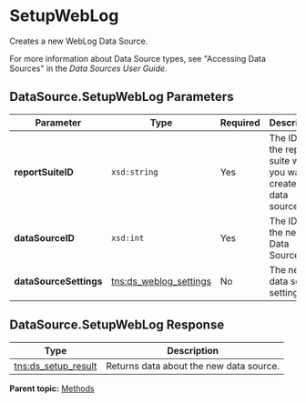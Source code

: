 # SetupWebLog

Creates a new WebLog Data Source.

For more information about Data Source types, see "Accessing Data Sources" in the *Data Sources User Guide*.

## DataSource.SetupWebLog Parameters

|Parameter|Type|Required|Description|
|---------|----|--------|-----------|
|**reportSuiteID** |`xsd:string` |Yes| The ID of the report suite where you want to create this data source. |
|**dataSourceID** |`xsd:int` |Yes| The ID of the new Data Source. |
|**dataSourceSettings** |[tns:ds_weblog_settings](../data_types/r_ds_weblog_settings.md#) |No| The new data source settings. |

## DataSource.SetupWebLog Response

|Type|Description|
|----|-----------|
|[tns:ds_setup_result](../data_types/r_ds_setup_result.md#) | Returns data about the new data source. |

**Parent topic:** [Methods](../methods/c_data_sources_methods.md)

